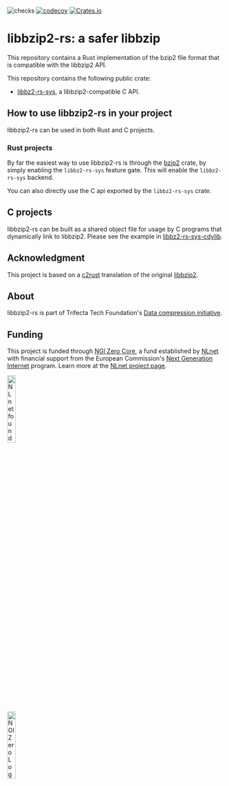 ![checks](https://github.com/trifectatechfoundation/libbzip2-rs/actions/workflows/checks.yaml/badge.svg?branch=main)
[![codecov](https://codecov.io/gh/trifectatechfoundation/libbzip2-rs/graph/badge.svg?token=Lqtmehzxm0)](https://codecov.io/gh/trifectatechfoundation/libbzip2-rs)
[![Crates.io](https://img.shields.io/crates/v/libbz2-rs-sys.svg)](https://crates.io/crates/libbz2-rs-sys)


# libbzip2-rs: a safer libbzip

This repository contains a Rust implementation of the bzip2 file format that is compatible with the libbzip2 API.

This repository contains the following public crate:

* [libbz2-rs-sys](https://crates.io/crates/libbz2-rs-sys/), a libbzip2-compatible C API.

## How to use libbzip2-rs in your project

libbzip2-rs can be used in both Rust and C projects.

### Rust projects

By far the easiest way to use libbzip2-rs is through the [bzip2](https://crates.io/crates/bzip2) crate, by simply enabling the `libbz2-rs-sys` feature gate. This will enable the `libbz2-rs-sys` backend.

You can also directly use the C api exported by the `libbz2-rs-sys` crate.

## C projects

libbzip2-rs can be built as a shared object file for usage by C programs that dynamically link to libbzip2. Please see the example in [libbz2-rs-sys-cdylib](https://github.com/trifectatechfoundation/libbzip2-rs/tree/main/libbz2-rs-sys-cdylib).

## Acknowledgment

This project is based on a [c2rust](https://github.com/immunant/c2rust) translation of the original [libbzip2](https://sourceware.org/bzip2/).

## About

libbzip2-rs is part of Trifecta Tech Foundation's [Data compression initiative](https://trifectatech.org/initiatives/data-compression/).

## Funding

This project is funded through [NGI Zero Core](https://nlnet.nl/core), a fund established by [NLnet](https://nlnet.nl) with financial support from the European Commission's [Next Generation Internet](https://ngi.eu) program. Learn more at the [NLnet project page](https://nlnet.nl/project/ZipLinting).

[<img src="https://nlnet.nl/logo/banner.png" alt="NLnet foundation logo" width="20%" />](https://nlnet.nl)  
[<img src="https://nlnet.nl/image/logos/NGI0_tag.svg" alt="NGI Zero Logo" width="20%" />](https://nlnet.nl/core)
